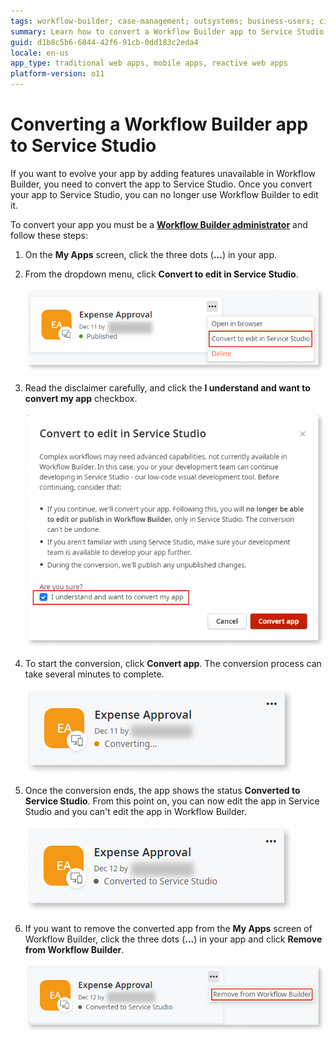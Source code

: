 ```yaml
---
tags: workflow-builder; case-management; outsystems; business-users; citizen-developers; citizen-dev; workflow; service-studio
summary: Learn how to convert a Workflow Builder app to Service Studio.
guid: d1b8c5b6-6844-42f6-91cb-0dd183c2eda4
locale: en-us
app_type: traditional web apps, mobile apps, reactive web apps
platform-version: o11
---
```


# Converting a Workflow Builder app to Service Studio

If you want to evolve your app by adding features unavailable in Workflow Builder, you need to convert the app to Service Studio. 
Once you convert your app to Service Studio, you can no longer use Workflow Builder to edit it.
 
To convert your app you must be a [**Workflow Builder administrator**](how-works.md#workflow-builder-administrator) and follow these steps:

1. On the **My Apps** screen, click the three dots (**...**) in your app.

1. From the dropdown menu, click **Convert to edit in Service Studio**.

    ![Convert to edit in Service Studio](images/wfb-convert-ss.png)

1. Read the disclaimer carefully, and click the **I understand and want to convert my app** checkbox.

    ![Convert to Service Studio Disclaimer](images/wfb-convert-ss-disclaimer.png)

1. To start the conversion, click **Convert app**. The conversion process can take several minutes to complete.

    ![Conversion in progress](images/wfb-convert-ss-converting.png)

1. Once the conversion ends, the app shows the status **Converted to Service Studio**. From this point on, you can now edit the app in Service Studio and you can't edit the app in Workflow Builder.

    ![App converted to Service Studio](images/wfb-convert-ss-converted.png)

1. If you want to remove the converted app from the **My Apps** screen of Workflow Builder, click the three dots (**...**) in your app and click **Remove from Workflow Builder**.

    ![Remove app from Workflow Builder](images/wfb-convert-ss-remove-wb.png)
